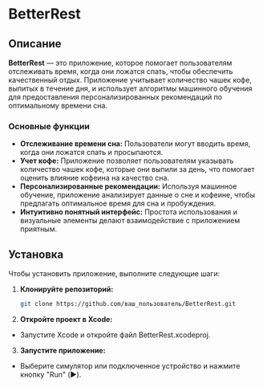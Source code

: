 # BetterRest

## Описание

**BetterRest** — это приложение, которое помогает пользователям отслеживать время, когда они ложатся спать, чтобы обеспечить качественный отдых. Приложение учитывает количество чашек кофе, выпитых в течение дня, и использует алгоритмы машинного обучения для предоставления персонализированных рекомендаций по оптимальному времени сна.

### Основные функции

- **Отслеживание времени сна:** Пользователи могут вводить время, когда они ложатся спать и просыпаются.
- **Учет кофе:** Приложение позволяет пользователям указывать количество чашек кофе, которые они выпили за день, что помогает оценить влияние кофеина на качество сна.
- **Персонализированные рекомендации:** Используя машинное обучение, приложение анализирует данные о сне и кофеине, чтобы предлагать оптимальное время для сна и пробуждения.
- **Интуитивно понятный интерфейс:** Простота использования и визуальные элементы делают взаимодействие с приложением приятным.

## Установка

Чтобы установить приложение, выполните следующие шаги:

1. **Клонируйте репозиторий:**
   ```bash
   git clone https://github.com/ваш_пользователь/BetterRest.git

2. **Откройте проект в Xcode:**
- Запустите Xcode и откройте файл BetterRest.xcodeproj.
3. **Запустите приложение:**
- Выберите симулятор или подключенное устройство и нажмите кнопку "Run" (▶️).
